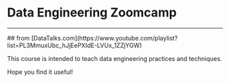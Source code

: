 # Data Engineering Zoomcamp 
<hr>
## from [DataTalks.com](https://www.youtube.com/playlist?list=PL3MmuxUbc_hJjEePXIdE-LVUx_1ZZjYGW)

This course is intended to teach data engineering practices and techniques.

Hope you find it useful!

